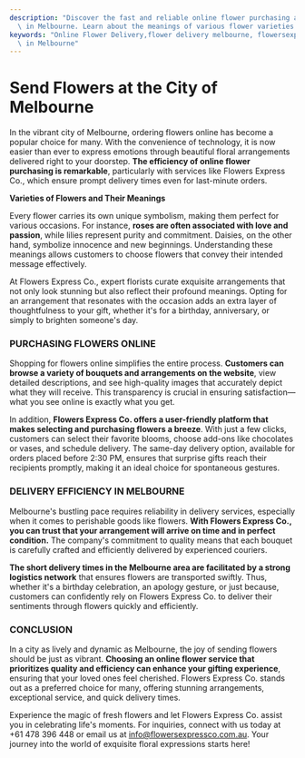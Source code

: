 ```yaml
---
description: "Discover the fast and reliable online flower purchasing and delivery options available\
  \ in Melbourne. Learn about the meanings of various flower varieties."
keywords: "Online Flower Delivery,flower delivery melbourne, flowersexpressco,Send Fresh Flowers\
  \ in Melbourne"
---
```

# Send Flowers at the City of Melbourne

In the vibrant city of Melbourne, ordering flowers online has become a popular choice for many. With the convenience of technology, it is now easier than ever to express emotions through beautiful floral arrangements delivered right to your doorstep. **The efficiency of online flower purchasing is remarkable**, particularly with services like Flowers Express Co., which ensure prompt delivery times even for last-minute orders.

**Varieties of Flowers and Their Meanings**

Every flower carries its own unique symbolism, making them perfect for various occasions. For instance, **roses are often associated with love and passion**, while lilies represent purity and commitment. Daisies, on the other hand, symbolize innocence and new beginnings. Understanding these meanings allows customers to choose flowers that convey their intended message effectively. 

At Flowers Express Co., expert florists curate exquisite arrangements that not only look stunning but also reflect their profound meanings. Opting for an arrangement that resonates with the occasion adds an extra layer of thoughtfulness to your gift, whether it's for a birthday, anniversary, or simply to brighten someone's day.

### PURCHASING FLOWERS ONLINE

Shopping for flowers online simplifies the entire process. **Customers can browse a variety of bouquets and arrangements on the website**, view detailed descriptions, and see high-quality images that accurately depict what they will receive. This transparency is crucial in ensuring satisfaction—what you see online is exactly what you get.

In addition, **Flowers Express Co. offers a user-friendly platform that makes selecting and purchasing flowers a breeze**. With just a few clicks, customers can select their favorite blooms, choose add-ons like chocolates or vases, and schedule delivery. The same-day delivery option, available for orders placed before 2:30 PM, ensures that surprise gifts reach their recipients promptly, making it an ideal choice for spontaneous gestures.

### DELIVERY EFFICIENCY IN MELBOURNE

Melbourne's bustling pace requires reliability in delivery services, especially when it comes to perishable goods like flowers. **With Flowers Express Co., you can trust that your arrangement will arrive on time and in perfect condition.** The company's commitment to quality means that each bouquet is carefully crafted and efficiently delivered by experienced couriers.

**The short delivery times in the Melbourne area are facilitated by a strong logistics network** that ensures flowers are transported swiftly. Thus, whether it's a birthday celebration, an apology gesture, or just because, customers can confidently rely on Flowers Express Co. to deliver their sentiments through flowers quickly and efficiently.

### CONCLUSION

In a city as lively and dynamic as Melbourne, the joy of sending flowers should be just as vibrant. **Choosing an online flower service that prioritizes quality and efficiency can enhance your gifting experience**, ensuring that your loved ones feel cherished. Flowers Express Co. stands out as a preferred choice for many, offering stunning arrangements, exceptional service, and quick delivery times.

Experience the magic of fresh flowers and let Flowers Express Co. assist you in celebrating life's moments. For inquiries, connect with us today at +61 478 396 448 or email us at info@flowersexpressco.com.au. Your journey into the world of exquisite floral expressions starts here!
